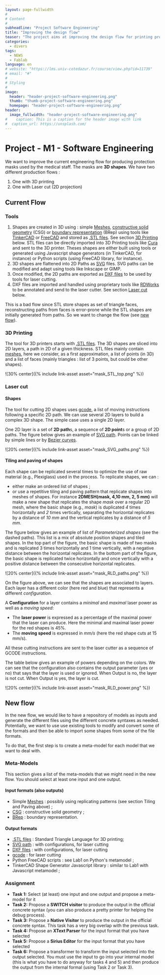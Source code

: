 ```yaml
---
layout: page-fullwidth
#
# Content
#
subheadline: "Project Software Engineering"
title: "Improving the design flow"
teaser: "The project aims at improving the design flow for printing protective equiment for COVID-19." 
categories:
  - divers
tags:
  - NEWS
  - Fablab
language: en
# website: "https://lms.univ-cotedazur.fr/course/view.php?id=11739"
# email: "#"
#
# Styling
#
image:
  header: "header-project-software-engineering.png"
  thumb: "thumb-project-software-engineering.png"
  homepage: "header-project-software-engineering.png"
header:
  image_fullwidth: "header-project-software-engineering.png"
#    caption: This is a caption for the header image with link
#  caption_url: https://unsplash.com/
---
```

# Project - M1 - Software Engineering

We want to improve the current engineering flow for producing protection masks used by the medical staff. The masks are **3D shapes**. We have two different production flows :

1. One with 3D printing
2. One with Laser cut (2D projection)

## Current Flow

### Tools

1. Shapes are created in 3D using : simple [Meshes](http://en.wikipedia.org/wiki/Polygon_mesh), [constructive solid geometry](https://en.wikipedia.org/wiki/Constructive_solid_geometry) (CSG) or [boundary representation](https://en.wikipedia.org/wiki/Boundary_representation) (BRep) using tools like [TinkerCAD](https://www.tinkercad.com/) or [FreeCAD](https://www.freecadweb.org/) and stored as [.STL files](https://en.wikipedia.org/wiki/STL_(file_format)). See section [3D Printing](#3D-Printing) below. STL files can be directly imported into 3D Printing tools like [Cura](https://ultimaker.com/software/ultimaker-cura) and sent to the 3D printer. Theses shapes are either built using tools or generated using Javascript shape generators (in TinkerCAD, for instance) or Python scripts (using FreeCAD library, for instance).
2. 3D shapes are flattened into 2D Paths as [SVG](https://www.w3.org/TR/SVG/) files. SVG paths can be modified and adapt using tools like Inkscape or GIMP.
3. Once modified, the 2D paths are exported as [DXF files](https://en.wikipedia.org/wiki/AutoCAD_DXF) to be used by tools for laser cutting.
4. DXF files are imported and handled using proprietary tools like [RDWorks](https://rdworks.software.informer.com/8.0/) to be annotated and send to the laser cutter. See section [Laser cut](#Laser-cut) below. 

This is a bad flow since STL store shapes as set of triangle faces, reconstructing paths from faces is error-prone while the STL shapes are initially generated from paths. So we want to change the flow (see [new flow](#New-flow)).

### 3D Printing 

The tool for 3D printers starts with [.STL files](https://en.wikipedia.org/wiki/STL_(file_format)). The 3D shapes are sliced into 2D layers, a path in 2D of a given thickness. STL files mainly contain [meshes](http://en.wikipedia.org/wiki/Polygon_mesh), here we consider, as a first approximation, a list of points (in 3D) and a list of faces (mainly triangles : list of 3 points, but could be other shapes).  

![30% center]({% include link-asset asset="mask_STL_top.png" %})

### Laser cut

#### Shapes

The tool for cutting 2D shapes uses [gcode](https://en.wikipedia.org/wiki/G-code), a list of moving instructions following a specific 2D path. We can use several 2D layers to build a complex 3D shape. The simple case uses a single 2D layer. 

One 2D layer is a set of **2D path**s, a sequence of **2D point**s or a group of 2D paths. The figure below gives an example of [SVG path](https://www.w3.org/TR/SVG/paths.html). Points can be linked by simple lines or by [Bezier curves](https://en.wikipedia.org/wiki/B%C3%A9zier_curve).

![20% center]({% include link-asset asset="mask_SVG_paths.png" %})

#### Tiling and paving of shapes

Each shape can be replicated several times to optimize the use of raw material (e.g., Plexiglass) used  in the process. To replicate shapes, we can :

- either make an ordered list of shapes ;
- or use a repetitive tiling and paving pattern that replicate shapes into meshes of shapes. For instance **2DMESH(mask, 4,10 mm, 2, 5 mm)** will make a new shape that replicates the shape *mask* over a regular 2D mesh, where the basic shape (e.g., *mask*) is duplicated *4* times horizontally and *2* times vertically, separating the horizontal replicates by a distance of *10 mm* and the vertical replicates by a distance of *5 mm*. 

The figure below gives an example of list of *Parameterized shapes* (see the dashed paths). This list is a mix of absolute position shapes and tiled shapes. In the top part of the figure, the basic shape is made of two masks and is replicated 3 times horizontally and 1 time vertically, with a negative distance between the horizontal replicates. In the bottom part of the figure, the basic shape is replicated twice horizontally and once vertically with a positive distance between the consecutive horizontal replicates.

![20% center]({% include link-asset asset="mask_RLD_paths.png" %})

On the figure above, we can see that the shapes are associated to layers. Each layer has a different color (here red and blue) that represents a different *configuration*.  

A **Configuration** for a layer contains a *minimal* and *maximal* laser power as well as a *moving speed*: 

- The **laser power** is expressed as a percentage of the maximal power that the laser can produce. Here the minimal and maximal laser power for the red shapes is 45%. 
- The **moving speed** is expressed in *mm/s* (here the red shape cuts at 15 mm/s).

All these cutting instructions are sent to the laser cutter as a sequence of GCODE instructions.

The table below gives an example of powers depending on the colors. We can see that the configuration also contains the output parameter (yes or no) that says that the layer is used or ignored. When Output is no, the layer is not cut. When Output is yes, the layer is cut. 

![20% center]({% include link-asset asset="mask_RLD_power.png" %})

## New flow

In the new flow, we would like to have a repository of models as inputs and generate the different files using the different concrete syntaxes as needed. Potentially, we want to use use existing tools to modify and convert some of the formats and then be able to import some shapes from some of the file formats.

To do that, the first step is to create a meta-model for each model that we want to deal with.

### Meta-Models

This section gives a list of the meta-models that we might need in the new flow. You should select at least one input and one output. 

#### Input formats (also outputs)

- Simple [Meshes](http://en.wikipedia.org/wiki/Polygon_mesh) : possibly using replicating patterns (see section Tiling and Paving above) ; 
- [CSG](https://en.wikipedia.org/wiki/Constructive_solid_geometry) : constructive solid geometry ;
- [BRep](https://en.wikipedia.org/wiki/Boundary_representation) : boundary representation.

#### Output formats

- [.STL files](https://en.wikipedia.org/wiki/STL_(file_format)) : Standard Triangle Language for 3D printing;
- [SVG path](https://www.w3.org/TR/SVG/paths.html) : with configurations, for laser cutting
- [DXF files](https://en.wikipedia.org/wiki/AutoCAD_DXF) : with configurations, for laser cutting
- [gcode](https://en.wikipedia.org/wiki/G-code) : for laser cutting
- Python FreeCAD scripts : see Lab1 on Python's metamodel ;
- TinkerCAD Shape Generator Javascript library : similar to Lab1 with Javascript metamodel ;

### Assignment

- **Task 1:** Select (at least) one input and one output and propose a meta-model for it
- **Task 2:** Propose a **SWITCH visitor** to produce the output in the official concrete syntax (you can also produce a pretty printer for helping the debug process).
- **Task 3:** Propose a **Native Visitor** to produce the output in the official concrete syntax. This task has a very big overlap with the previous task.
- **Task 4:** Propose an **XText Parser** for the input format that you have selected
- **Task 5:** Propose a **Sirius Editor** for the input format that you have selected
- **Task 6:** Propose a transformer to transform the input selected into the output selected. You must use the input to go into your internal model (this is what you have to do anyway for tasks 4 and 5) and then produce the output from the internal formal (using Task 2 or Task 3). 
